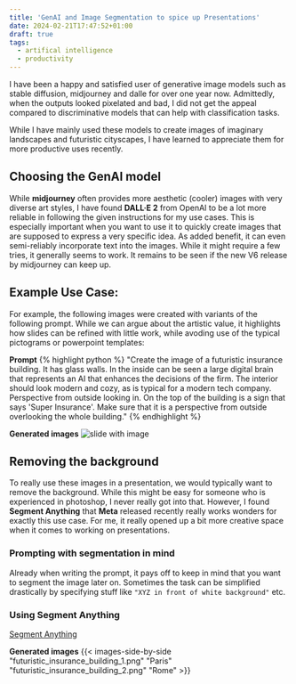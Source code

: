 ```yaml
---
title: 'GenAI and Image Segmentation to spice up Presentations'
date: 2024-02-21T17:47:52+01:00
draft: true
tags: 
  - artifical intelligence
  - productivity
---
```



I have been a happy and satisfied user of generative image models such as stable diffusion, midjourney and dalle for over one year now. Admittedly, when the outputs looked pixelated and bad, I did not get the appeal compared to discriminative models that can help with classification tasks.

While I have mainly used these models to create images of imaginary landscapes and futuristic cityscapes, I have learned to appreciate them for more productive uses recently.

## Choosing the GenAI model

While **midjourney** often provides more aesthetic (cooler) images with very diverse art styles, I have found **DALL·E 2** from OpenAI to be a lot more reliable in following the given instructions for my use cases. This is especially important when you want to use it to quickly create images that are supposed to express a very specific idea. As added benefit, it can even semi-reliably incorporate text into the images. While it might require a few tries, it generally seems to work. It remains to be seen if the new V6 release by midjourney can keep up.

## Example Use Case: 
For example, the following images were created with variants of the following prompt. While we can argue about the artistic value, it highlights how slides can be refined with little work, while avoding use of the typical pictograms or powerpoint templates:

**Prompt**
{% highlight python %}
"Create the image of a futuristic insurance building. It has glass walls. In the inside can be seen a large digital brain that represents an AI that enhances the decisions of the firm. The interior should look modern and cozy, as is typical for a modern tech company. Perspective from outside looking in. On the top of the building is a sign that says 'Super Insurance'. Make sure that it is a perspective from outside overlooking the whole building."
{% endhighlight %}

**Generated images**
![slide with image](slide_with_image.png "Title")


## Removing the background

To really use these images in a presentation, we would typically want to remove the background. While this might be easy for someone who is experienced in photoshop, I never really got into that.
However, I found **Segment Anything** that **Meta** released recently really works wonders for exactly this use case. 
For me, it really opened up a bit more creative space when it comes to working on presentations.

### Prompting with segmentation in mind

Already when writing the prompt, it pays off to keep in mind that you want to segment the image later on.
Sometimes the task can be simplified drastically by specifying stuff like `"XYZ in front of white background"` etc.

### Using Segment Anything
[Segment Anything](https://segment-anything.com/)

**Generated images**
{{< images-side-by-side "futuristic_insurance_building_1.png" "Paris" "futuristic_insurance_building_2.png" "Rome" >}}
